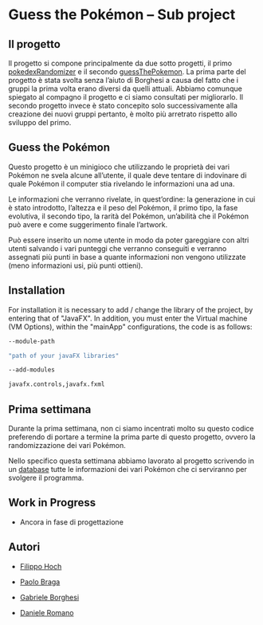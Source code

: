 # Guess the Pokémon – Sub project 

## Il progetto 

Il progetto si compone principalmente da due sotto progetti, il primo [pokedexRandomizer](https://github.com/FilippoHoch/pokedexRandomizer)  e il secondo [guessThePokemon](https://github.com/FilippoHoch/guessThePokemon). La prima parte del progetto è stata svolta senza l’aiuto di Borghesi a causa del fatto che i gruppi la prima volta erano diversi da quelli attuali. Abbiamo comunque spiegato al compagno il progetto e ci siamo consultati per migliorarlo. Il secondo progetto invece è stato concepito solo successivamente alla creazione dei nuovi gruppi pertanto, è molto più arretrato rispetto allo sviluppo del primo. 

## Guess the Pokémon 

Questo progetto è un minigioco che utilizzando le proprietà dei vari Pokémon ne svela alcune all’utente, il quale deve tentare di indovinare di quale Pokémon il computer stia rivelando le informazioni una ad una. 

Le informazioni che verranno rivelate, in quest’ordine: la generazione in cui è stato introdotto, l’altezza e il peso del Pokémon, il primo tipo, la fase evolutiva, il secondo tipo, la rarità del Pokémon, un’abilità che il Pokémon può avere e come suggerimento finale l’artwork. 

Può essere inserito un nome utente in modo da poter gareggiare con altri utenti salvando i vari punteggi che verranno conseguiti e verranno assegnati più punti in base a quante informazioni non vengono utilizzate (meno informazioni usi, più punti ottieni). 

## Installation 

For installation it is necessary to add / change the library of the project, by entering that of "JavaFX".  In addition, you must enter the Virtual machine (VM Options), within the "mainApp" configurations, the code is as follows: 
```bash
--module-path 

"path of your javaFX libraries" 

--add-modules 

javafx.controls,javafx.fxml 
```

## Prima settimana 

Durante la prima settimana, non ci siamo incentrati molto su questo codice preferendo di portare a termine la prima parte di questo progetto, ovvero la randomizzazione dei vari Pokémon. 

Nello specifico questa settimana abbiamo lavorato al progetto scrivendo in un [database](https://docs.google.com/spreadsheets/d/1-Yw_hxKg4_Z6nziu_lHgmgpDhv4dFtOQmIZDYbOK21I/edit?usp=sharing) tutte le informazioni dei vari Pokémon che ci serviranno per svolgere il programma. 

## Work in Progress 

- Ancora in fase di progettazione 

## Autori 

- [Filippo Hoch](https://github.com/FilippoHoch) 

- [Paolo Braga](https://github.com/PaoloBraga) 

- [Gabriele Borghesi](https://github.com/Gabry-EXE) 

- [Daniele Romano](https://github.com/ROMA030) 
